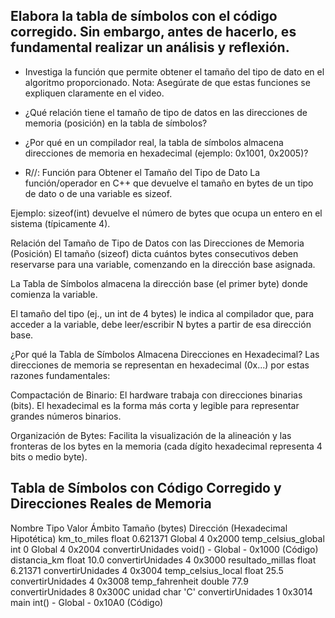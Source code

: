 ## Elabora la tabla de símbolos con el código corregido. Sin embargo, antes de hacerlo, es fundamental realizar un análisis y reflexión.

- Investiga la función que permite obtener el tamaño del tipo de dato en el algoritmo proporcionado.
Nota: Asegúrate de que estas funciones se expliquen claramente en el video.

- ¿Qué relación tiene el tamaño de tipo de datos en las direcciones de memoria
(posición) en la tabla de símbolos?

- ¿Por qué en un compilador real, la tabla de símbolos almacena direcciones de
memoria en hexadecimal (ejemplo: 0x1001, 0x2005)?


- R//: Función para Obtener el Tamaño del Tipo de Dato
La función/operador en C++ que devuelve el tamaño en bytes de un tipo de dato o de una variable es sizeof.

Ejemplo: sizeof(int) devuelve el número de bytes que ocupa un entero en el sistema (típicamente 4).

Relación del Tamaño de Tipo de Datos con las Direcciones de Memoria (Posición)
El tamaño (sizeof) dicta cuántos bytes consecutivos deben reservarse para una variable, comenzando en la dirección base asignada.

La Tabla de Símbolos almacena la dirección base (el primer byte) donde comienza la variable.

El tamaño del tipo (ej., un int de 4 bytes) le indica al compilador que, para acceder a la variable, debe leer/escribir N bytes a partir de esa dirección base.

¿Por qué la Tabla de Símbolos Almacena Direcciones en Hexadecimal?
Las direcciones de memoria se representan en hexadecimal (0x...) por estas razones fundamentales:

Compactación de Binario: El hardware trabaja con direcciones binarias (bits). El hexadecimal es la forma más corta y legible para representar grandes números binarios.

Organización de Bytes: Facilita la visualización de la alineación y las fronteras de los bytes en la memoria (cada dígito hexadecimal representa 4 bits o medio byte).

## Tabla de Símbolos con Código Corregido y Direcciones Reales de Memoria


Nombre	Tipo	Valor	Ámbito	Tamaño (bytes)	Dirección (Hexadecimal Hipotética)
km_to_miles	float	0.621371	Global	4	0x2000
temp_celsius_global	int	0	Global	4	0x2004
convertirUnidades	void()	-	Global	-	0x1000 (Código)
distancia_km	float	10.0	convertirUnidades	4	0x3000
resultado_millas	float	6.21371	convertirUnidades	4	0x3004
temp_celsius_local	float	25.5	convertirUnidades	4	0x3008
temp_fahrenheit	double	77.9	convertirUnidades	8	0x300C
unidad	char	'C'	convertirUnidades	1	0x3014
main	int()	-	Global	-	0x10A0 (Código)


